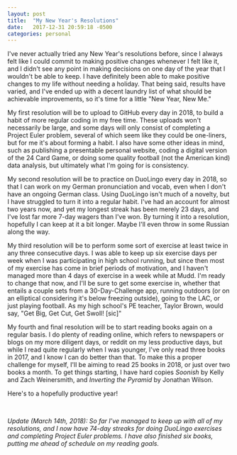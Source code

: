 ```yaml
---
layout: post
title:  "My New Year's Resolutions"
date:   2017-12-31 20:59:18 -0500
categories: personal
---
```

I've never actually tried any New Year's resolutions before, since I always felt like I could commit to making positive changes whenever I felt like it, and I didn't see any point in making decisions on one day of the year that I wouldn't be able to keep. I have definitely been able to make positive changes to my life without needing a holiday. That being said, results have varied, and I've ended up with a decent laundry list of what should be achievable improvements, so it's time for a little "New Year, New Me."

My first resolution will be to upload to GitHub every day in 2018, to build a habit of more regular coding in my free time. These uploads won't necessarily be large, and some days will only consist of completing a Project Euler problem, several of which seem like they could be one-liners, but for me it's about forming a habit. I also have some other ideas in mind, such as publishing a presentable personal website, coding a digital version of the 24 Card Game, or doing some quality football (not the American kind) data analysis, but ultimately what I'm going for is consistency.

My second resolution will be to practice on DuoLingo every day in 2018, so that I can work on my German pronunciation and vocab, even when I don't have an ongoing German class. Using DuoLingo isn't much of a novelty, but I have struggled to turn it into a regular habit. I've had an account for almost two years now, and yet my longest streak has been merely 23 days, and I've lost far more 7-day wagers than I've won. By turning it into a resolution, hopefully I can keep at it a bit longer. Maybe I'll even throw in some Russian along the way.

My third resolution will be to perform some sort of exercise at least twice in any three consecutive days. I was able to keep up six exercise days per week when I was participating in high school running, but since then most of my exercise has come in brief periods of motivation, and I haven't managed more than 4 days of exercise in a week while at Mudd. I'm ready to change that now, and I'll be sure to get some exercise in, whether that entails a couple sets from a 30-Day-Challenge app, running outdoors (or on an elliptical considering it's below freezing outside), going to the LAC, or just playing football. As my high school's PE teacher, Taylor Brown, would say, "Get Big, Get Cut, Get Swoll! [sic]"

My fourth and final resolution will be to start reading books again on a regular basis. I do plenty of reading online, which refers to newspapers or blogs on my more diligent days, or reddit on my less productive days, but while I read quite regularly when I was younger, I've only read three books in 2017, and I know I can do better than that. To make this a proper challenge for myself, I'll be aiming to read 25 books in 2018, or just over two books a month. To get things starting, I have hard copies *Soonish* by Kelly and Zach Weinersmith, and *Inverting the Pyramid* by Jonathan Wilson.

Here's to a hopefully productive year!

&nbsp;

*Update (March 14th, 2018): So far I've managed to keep up with all of my resolutions, and I now have 74-day streaks for doing DuoLingo exercises and completing Project Euler problems. I have also finished six books, putting me ahead of schedule on my reading goals.*
